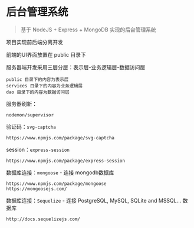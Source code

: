 # 后台管理系统

> 基于 NodeJS + Express + MongoDB 实现的后台管理系统

项目实现前后端分离开发

前端的UI界面放置在 public 目录下

服务器端开发采用三层分层：表示层-业务逻辑层-数据访问层

	public 目录下的内容为表示层
	services 目录下的内容为业务逻辑层
	dao 目录下的内容为数据访问层

服务器刷新：

	nodemon/supervisor

验证码：`svg-captcha`
	
	https://www.npmjs.com/package/svg-captcha

session：`express-session`

	https://www.npmjs.com/package/express-session

数据库连接：`mongoose` - 连接 mongodb数据库

	https://www.npmjs.com/package/mongoose
	https://mongoosejs.com/

数据库连接：`Sequelize` - 连接 PostgreSQL, MySQL, SQLite and MSSQL... 数据库

	http://docs.sequelizejs.com/